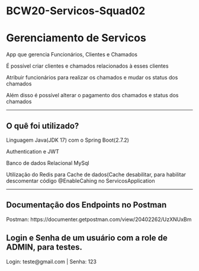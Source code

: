 # BCW20-Servicos-Squad02

<h1>Gerenciamento de Servicos</h1>
<p>App que gerencia Funcionários, Clientes e Chamados</p>
<p>É possível criar clientes e chamados relacionados à esses clientes</p>
<p>Atribuir funcionários para realizar os chamados e mudar os status dos chamados</p>
<p>Além disso é possível alterar o pagamento dos chamados e status dos chamados</p>

 
<hr>
<h2>O quê foi utilizado?</h2>
<p>Linguagem Java(JDK 17) com o Spring Boot(2.7.2)</p>
<p>Authentication e JWT</p> 
<p>Banco de dados Relacional MySql </p>
<p>Utilização do Redis para Cache de dados(Cache desabilitar, para habilitar descomentar código @EnableCahing no ServicosApplication</p>
<hr>
<h2>Documentação dos Endpoints no Postman</h2>
<p>Postman: https://documenter.getpostman.com/view/20402262/UzXNUxBm</p>
<h2>Login e Senha de um usuário com a role de ADMIN, para testes.</h2>
<p>Login: teste@gmail.com | Senha: 123</p>
